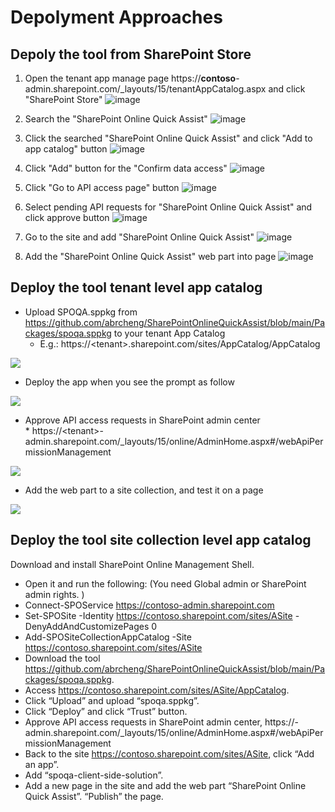 # Depolyment Approaches  
## Depoly the tool from SharePoint Store 
1. Open the tenant app manage page https://**contoso**-admin.sharepoint.com/_layouts/15/tenantAppCatalog.aspx and click "SharePoint Store"
![image](https://user-images.githubusercontent.com/21354416/181446459-80487868-73a1-44dc-8732-aab11b36a1c9.png)

2. Search the "SharePoint Online Quick Assist"
![image](https://user-images.githubusercontent.com/21354416/181446926-71f61529-3b33-4c0b-8a58-a3d8328520c5.png)

3. Click the searched "SharePoint Online Quick Assist" and click "Add to app catalog" button
![image](https://user-images.githubusercontent.com/21354416/181447089-484ed56a-b2f1-4e95-8c76-7ad97c613492.png)

4. Click "Add" button for the "Confirm data access"
![image](https://user-images.githubusercontent.com/21354416/181447204-359d1818-1853-4b6a-897b-d4a695e20cb6.png)

5. Click "Go to API access page" button 
![image](https://user-images.githubusercontent.com/21354416/181447325-f52cd82c-ca38-4968-ba70-5045751478db.png)

6. Select pending API requests for "SharePoint Online Quick Assist" and click approve button
![image](https://user-images.githubusercontent.com/21354416/181447412-1c2ba036-e8fb-4030-ac15-06511b81239d.png)

7. Go to the site and add "SharePoint Online Quick Assist"
![image](https://user-images.githubusercontent.com/21354416/181447526-bf2d3ce3-e5f0-46cc-b548-d8833a01b6c3.png)

8. Add the "SharePoint Online Quick Assist" web part into page
![image](https://user-images.githubusercontent.com/21354416/181447638-5ab748de-865b-4b7f-a260-f775f7daa0b3.png)

## Deploy the tool tenant level app catalog 
* Upload SPOQA.sppkg from https://github.com/abrcheng/SharePointOnlineQuickAssist/blob/main/Packages/spoqa.sppkg to your tenant App Catalog
	* E.g.: https://&lt;tenant&gt;.sharepoint.com/sites/AppCatalog/AppCatalog
<IMG src=.\assets\UploadSolution.JPG>

* Deploy the app when you see the prompt as follow
<IMG src=..\..\assets\Deploy.JPG>	
	
	  
* Approve API access requests in SharePoint admin center  
        * https://&lt;tenant&gt;-admin.sharepoint.com/_layouts/15/online/AdminHome.aspx#/webApiPermissionManagement 
<IMG src=..\..\assets\ApproveAPI.JPG>	
	
* Add the web part to a site collection, and test it on a page    
<IMG src=..\..\assets\WebPart.JPG>	
	
## Deploy the tool site collection level app catalog 
Download and install SharePoint Online Management Shell.
* Open it and run the following: (You need Global admin or SharePoint admin rights. )
* Connect-SPOService https://contoso-admin.sharepoint.com
* Set-SPOSite -Identity https://contoso.sharepoint.com/sites/ASite -DenyAddAndCustomizePages 0
* Add-SPOSiteCollectionAppCatalog -Site https://contoso.sharepoint.com/sites/ASite
* Download the tool https://github.com/abrcheng/SharePointOnlineQuickAssist/blob/main/Packages/spoqa.sppkg. 
* Access https://contoso.sharepoint.com/sites/ASite/AppCatalog.
* Click “Upload” and upload “spoqa.sppkg”. 
* Click “Deploy” and click “Trust” button.
* Approve API access requests in SharePoint admin center,
        https://<tenant>-admin.sharepoint.com/_layouts/15/online/AdminHome.aspx#/webApiPermissionManagement
* Back to the site https://contoso.sharepoint.com/sites/ASite, click “Add an app”. 
* Add “spoqa-client-side-solution”.
* Add a new page in the site and add the web part “SharePoint Online Quick Assist”. “Publish” the page. 

        

   

